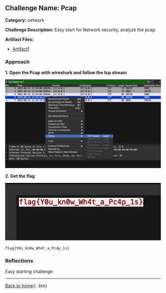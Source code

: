 ## Challenge Name: Pcap
**Category:** network


**Challenge Description:**
Easy start for Network security, analyze the pcap

**Artifact Files:**
* [Artifact1](/olicyber-training/network/01-Pcap/artifacts/nw-intro01.pcap)

### Approach

**1. Open the Pcap with wireshark and follow the tcp stream**

![img](</olicyber-training/network/01-Pcap/images/n01-01.png>)

**2. Get the flag**

![img](</olicyber-training/network/01-Pcap/images/n01-02.png>)

```
flag{YOu_kn0w_Wh4t_a_Pc4p_1s}
```


### Reflections
Easy starting challenge
  

---
[Back to home](</olicyber-training/main.md>){: .btn}
